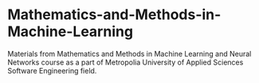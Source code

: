 # Mathematics-and-Methods-in-Machine-Learning
Materials from Mathematics and Methods in Machine Learning and Neural Networks course as a part of Metropolia University of Applied Sciences Software Engineering field.
